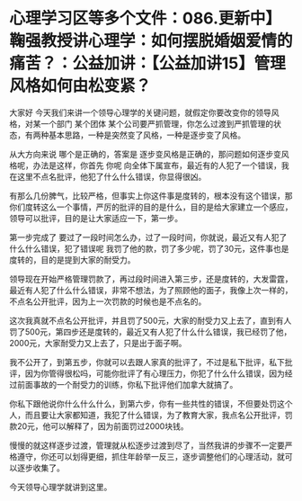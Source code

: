 # 心理学习区等多个文件：086.更新中】鞠强教授讲心理学：如何摆脱婚姻爱情的痛苦？：公益加讲：【公益加讲15】管理风格如何由松变紧？

大家好 今天我们来讲一个领导心理学的关键问题，就假定你要改变你的领导风格，对某一个部门 某个团体 某个公司要严抓管理，你怎么过渡到严抓管理的状态，有两种基本思路，一种是突然变了风格，一种是逐步变了风格。

从大方向来说 哪个是正确的，答案是 逐步变风格是正确的，那问题如何逐步变风格呢，办法是这样，你首先 你呢 向全体下属宣布，最近有的人犯了一个错误，我在这里不点名批评，他犯了什么什么错误，你显得很凶。

有那么几份脾气，比较严格，但事实上你这件事是度转的，根本没有这个错误，那你们度转这么一个事情，严厉的批评的目的是什么，目的是给大家建立一个感应，领导可以批评，目的是让大家适应一下，第一步。

第一步完成了 要过了一段时间怎么办，过了一段时间，你就说，最近又有人犯了什么什么错误，犯了错误呢 我罚了他的款，罚了多少呢，罚了30元，这件事也是度转的，目的是提到大家的耐受力。

领导现在开始严格管理罚款了，再过段时间进入第三步，还是度转的，大发雷霆，最近有人犯了什么什么错误，非常不想法，为了照顾他的面子，我像上次一样的，不点名公开批评，因为上一次罚款的时候也是不点名的。

这次我真就不点名公开批评，并且罚了500元，大家的耐受力又上去了，直到有人罚了500元，第四步还是度转的，最近又有人犯了什么什么错误，我已经罚了他，2000元，大家耐受力又上去了，只是出于面子啊。

我不公开了，到第五步，你就可以去跟人家真的批评了，不过是私下批评，私下批评，因为你管得很松吗，可能你批评了有心理压力，你犯了什么什么错误，因为经过前面事故的一个耐受力的训练，你私下批评他们加拿大就搞了。

你私下跟他说你什么什么什么，到第六步，你有一些共性的错误，不但要处罚这个人，而且要让大家都知道，我犯了什么错误，为了教育大家，我点名公开批评，罚款20元，他可以解释了，因为前面罚过2000块钱。

慢慢的就这样逐步过渡，管理就从松逐步过渡到尽了，当然我讲的步骤不一定要严格遵守，你还可以划得更细，抓住年龄举一反三，逐步调整他们的心理活动，就可以逐步收集了。

今天领导心理学就讲到这里。